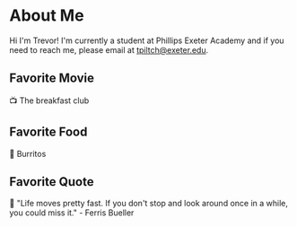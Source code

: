 # About Me
Hi I'm Trevor! I'm currently a student at Phillips Exeter Academy and if you need to reach me, please email at tpiltch@exeter.edu.

## Favorite Movie
📺 The breakfast club

## Favorite Food
🌯 Burritos

## Favorite Quote
💭 "Life moves pretty fast. If you don't stop and look around once in a while, you could miss it." - Ferris Bueller

<!---
trevorpiltch/trevorpiltch is a ✨ special ✨ repository because its `README.md` (this file) appears on your GitHub profile.
You can click the Preview link to take a look at your changes.
--->
